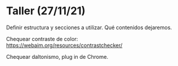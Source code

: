 # Taller (27/11/21)

Definir estructura y secciones a utilizar. Qué contenidos dejaremos.

Chequear contraste de color: https://webaim.org/resources/contrastchecker/

Chequear daltonismo, plug in de Chrome.
